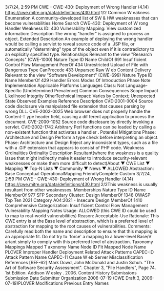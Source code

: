 3/7/24, 2:59 PM CWE - CWE-430: Deployment of Wrong Handler (4.14)
https://cwe.mitre.org/data/deﬁnitions/430.html 1/2
Common W eakness Enumeration
A community-developed list of SW & HW weaknesses that can become
vulnerabilities
Home Search
CWE-430: Deployment of W rong Handler
Weakness ID: 430
Vulnerability Mapping: 
View customized information:
 Description
The wrong "handler" is assigned to process an object.
 Extended Description
An example of deploying the wrong handler would be calling a servlet to reveal source code of a .JSP file, or automatically
"determining" type of the object even if it is contradictory to an explicitly specified type.
 Relationships
 Relevant to the view "Research Concepts" (CWE-1000)
Nature Type ID Name
ChildOf 691 Insuf ficient Control Flow Management
PeerOf 434 Unrestricted Upload of File with Dangerous Type
CanPrecede 433 Unparsed Raw W eb Content Delivery
 Relevant to the view "Software Development" (CWE-699)
Nature Type ID Name
MemberOf 429 Handler Errors
 Modes Of Introduction
Phase Note
Implementation
 Applicable Platforms
Languages
Class: Not Language-Specific (Undetermined Prevalence)
 Common Consequences
Scope Impact Likelihood
Integrity
OtherTechnical Impact: Varies by Context; Unexpected State
 Observed Examples
Reference Description
CVE-2001-0004 Source code disclosure via manipulated file extension that causes parsing by wrong DLL.
CVE-2002-0025 Web browser does not properly handle the Content-T ype header field, causing a dif ferent application to
process the document.
CVE-2000-1052 Source code disclosure by directly invoking a servlet.
CVE-2002-1742 Arbitrary Perl functions can be loaded by calling a non-existent function that activates a handler .
 Potential Mitigations
Phase: Architecture and Design
Perform a type check before interpreting an object.
Phase: Architecture and Design
Reject any inconsistent types, such as a file with a .GIF extension that appears to consist of PHP code.
 Weakness Ordinalities
Ordinality Description
Resultant(where the weakness is a quality issue that might indirectly make it easier to introduce security-relevant weaknesses or make
them more difficult to detect)About ▼ CWE List ▼ Mapping ▼ Top-N Lists ▼ Community ▼ News ▼
ALLOWED
Abstraction: Base
Conceptual OperationalMapping
FriendlyComplete Custom
3/7/24, 2:59 PM CWE - CWE-430: Deployment of Wrong Handler (4.14)
https://cwe.mitre.org/data/deﬁnitions/430.html 2/2This weakness is usually resultant from other weaknesses.
 Memberships
Nature Type ID Name
MemberOf 977 SFP Secondary Cluster: Design
MemberOf 1348 OWASP Top Ten 2021 Category A04:2021 - Insecure Design
MemberOf 1410 Comprehensive Categorization: Insuf ficient Control Flow Management
 Vulnerability Mapping Notes
Usage: ALLOWED (this CWE ID could be used to map to real-world vulnerabilities)
Reason: Acceptable-Use
Rationale:
This CWE entry is at the Base level of abstraction, which is a preferred level of abstraction for mapping to the root causes of
vulnerabilities.
Comments:
Carefully read both the name and description to ensure that this mapping is an appropriate fit. Do not try to 'force' a mapping to a
lower-level Base/V ariant simply to comply with this preferred level of abstraction.
 Taxonomy Mappings
Mapped T axonomy Name Node ID Fit Mapped Node Name
PLOVER Improper Handler Deployment
 Related Attack Patterns
CAPEC-ID Attack Pattern Name
CAPEC-11 Cause W eb Server Misclassification
 References
[REF-62] Mark Dowd, John McDonald and Justin Schuh. "The Art of Software Security Assessment". Chapter 3, "File Handlers",
Page 74. 1st Edition. Addison W esley . 2006.
 Content History
 Submissions
Submission Date Submitter Organization
2006-07-19
(CWE Draft 3, 2006-07-19)PLOVER
 Modifications
 Previous Entry Names
